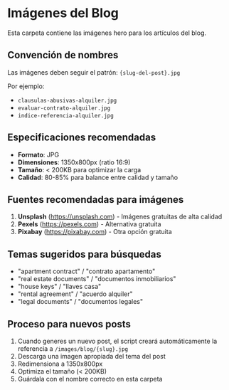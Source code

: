 # Imágenes del Blog

Esta carpeta contiene las imágenes hero para los artículos del blog.

## Convención de nombres

Las imágenes deben seguir el patrón: `{slug-del-post}.jpg`

Por ejemplo:
- `clausulas-abusivas-alquiler.jpg`
- `evaluar-contrato-alquiler.jpg`
- `indice-referencia-alquiler.jpg`

## Especificaciones recomendadas

- **Formato**: JPG
- **Dimensiones**: 1350x800px (ratio 16:9)
- **Tamaño**: < 200KB para optimizar la carga
- **Calidad**: 80-85% para balance entre calidad y tamaño

## Fuentes recomendadas para imágenes

1. **Unsplash** (https://unsplash.com) - Imágenes gratuitas de alta calidad
2. **Pexels** (https://pexels.com) - Alternativa gratuita
3. **Pixabay** (https://pixabay.com) - Otra opción gratuita

## Temas sugeridos para búsquedas

- "apartment contract" / "contrato apartamento"
- "real estate documents" / "documentos inmobiliarios"
- "house keys" / "llaves casa"
- "rental agreement" / "acuerdo alquiler"
- "legal documents" / "documentos legales"

## Proceso para nuevos posts

1. Cuando generes un nuevo post, el script creará automáticamente la referencia a `/images/blog/{slug}.jpg`
2. Descarga una imagen apropiada del tema del post
3. Redimensiona a 1350x800px
4. Optimiza el tamaño (< 200KB)
5. Guárdala con el nombre correcto en esta carpeta
